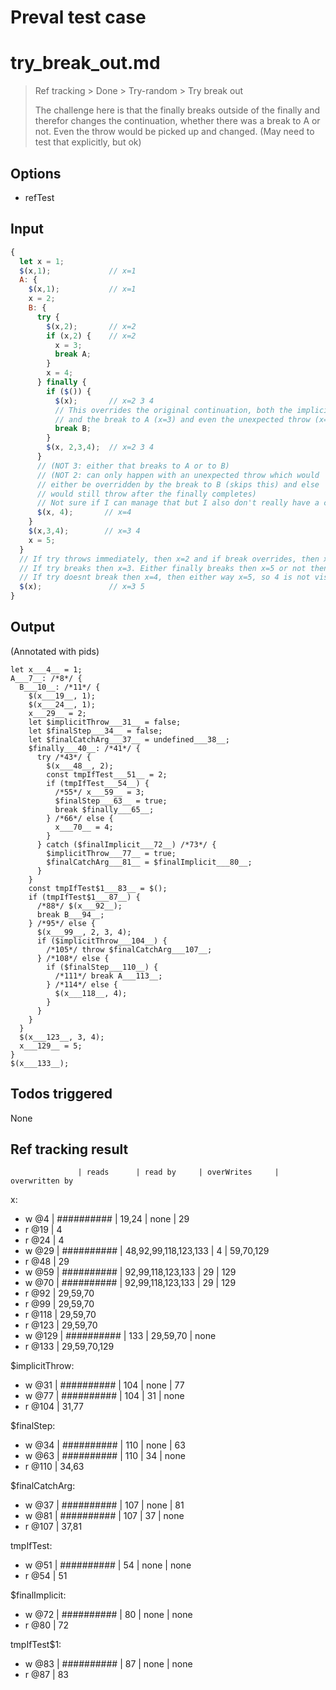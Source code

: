 # Preval test case

# try_break_out.md

> Ref tracking > Done > Try-random > Try break out
>
> The challenge here is that the finally breaks outside of the finally
> and therefor changes the continuation, whether there was a break to A
> or not. Even the throw would be picked up and changed. (May need to
> test that explicitly, but ok)

## Options

- refTest

## Input

`````js filename=intro
{
  let x = 1;
  $(x,1);             // x=1
  A: {
    $(x,1);           // x=1
    x = 2;
    B: {
      try {
        $(x,2);       // x=2
        if (x,2) {    // x=2
          x = 3;
          break A;
        }
        x = 4;
      } finally {
        if ($()) {
          $(x);       // x=2 3 4
          // This overrides the original continuation, both the implicit (x=4)
          // and the break to A (x=3) and even the unexpected throw (x=2).
          break B;
        }
        $(x, 2,3,4);  // x=2 3 4
      }
      // (NOT 3: either that breaks to A or to B)
      // (NOT 2: can only happen with an unexpected throw which would
      // either be overridden by the break to B (skips this) and else
      // would still throw after the finally completes)
      // Not sure if I can manage that but I also don't really have a choice 
      $(x, 4);       // x=4
    }
    $(x,3,4);        // x=3 4
    x = 5;
  }
  // If try throws immediately, then x=2 and if break overrides, then x=5
  // If try breaks then x=3. Either finally breaks then x=5 or not then x=3
  // If try doesnt break then x=4, then either way x=5, so 4 is not visible
  $(x);               // x=3 5
}
`````


## Output

(Annotated with pids)

`````filename=intro
let x___4__ = 1;
A___7__: /*8*/ {
  B___10__: /*11*/ {
    $(x___19__, 1);
    $(x___24__, 1);
    x___29__ = 2;
    let $implicitThrow___31__ = false;
    let $finalStep___34__ = false;
    let $finalCatchArg___37__ = undefined___38__;
    $finally___40__: /*41*/ {
      try /*43*/ {
        $(x___48__, 2);
        const tmpIfTest___51__ = 2;
        if (tmpIfTest___54__) {
          /*55*/ x___59__ = 3;
          $finalStep___63__ = true;
          break $finally___65__;
        } /*66*/ else {
          x___70__ = 4;
        }
      } catch ($finalImplicit___72__) /*73*/ {
        $implicitThrow___77__ = true;
        $finalCatchArg___81__ = $finalImplicit___80__;
      }
    }
    const tmpIfTest$1___83__ = $();
    if (tmpIfTest$1___87__) {
      /*88*/ $(x___92__);
      break B___94__;
    } /*95*/ else {
      $(x___99__, 2, 3, 4);
      if ($implicitThrow___104__) {
        /*105*/ throw $finalCatchArg___107__;
      } /*108*/ else {
        if ($finalStep___110__) {
          /*111*/ break A___113__;
        } /*114*/ else {
          $(x___118__, 4);
        }
      }
    }
  }
  $(x___123__, 3, 4);
  x___129__ = 5;
}
$(x___133__);
`````


## Todos triggered


None


## Ref tracking result


                   | reads      | read by     | overWrites     | overwritten by
x:
  - w @4       | ########## | 19,24       | none           | 29
  - r @19      | 4
  - r @24      | 4
  - w @29      | ########## | 48,92,99,118,123,133 | 4              | 59,70,129
  - r @48      | 29
  - w @59      | ########## | 92,99,118,123,133 | 29             | 129
  - w @70      | ########## | 92,99,118,123,133 | 29             | 129
  - r @92      | 29,59,70
  - r @99      | 29,59,70
  - r @118     | 29,59,70
  - r @123     | 29,59,70
  - w @129     | ########## | 133         | 29,59,70       | none
  - r @133     | 29,59,70,129

$implicitThrow:
  - w @31          | ########## | 104         | none           | 77
  - w @77          | ########## | 104         | 31             | none
  - r @104         | 31,77

$finalStep:
  - w @34          | ########## | 110         | none           | 63
  - w @63          | ########## | 110         | 34             | none
  - r @110         | 34,63

$finalCatchArg:
  - w @37          | ########## | 107         | none           | 81
  - w @81          | ########## | 107         | 37             | none
  - r @107         | 37,81

tmpIfTest:
  - w @51          | ########## | 54          | none           | none
  - r @54          | 51

$finalImplicit:
  - w @72          | ########## | 80          | none           | none
  - r @80          | 72

tmpIfTest$1:
  - w @83          | ########## | 87          | none           | none
  - r @87          | 83
